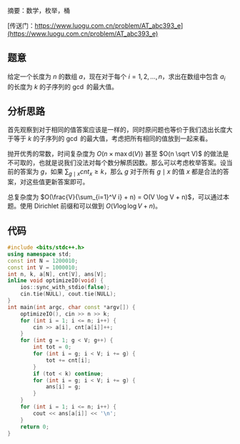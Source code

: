 摘要：数学，枚举，桶

[传送门：https://www.luogu.com.cn/problem/AT_abc393_e](https://www.luogu.com.cn/problem/AT_abc393_e)

## 题意

给定一个长度为 $n$ 的数组 $a$，现在对于每个 $i = 1, 2, \dots, n$，求出在数组中包含 $a_i$ 的长度为 $k$ 的子序列的 $\gcd$ 的最大值。

## 分析思路

首先观察到对于相同的值答案应该是一样的，同时原问题也等价于我们选出长度大于等于 $k$ 的子序列的 $\gcd$ 的最大值，考虑把所有相同的值放到一起来看。

抛开优秀的常数，时间复杂度为 $O(n\times \max \mathrm{d}(V))$ 甚至 $O(n \sqrt V)$ 的做法是不可取的，也就是说我们没法对每个数分解质因数。那么可以考虑枚举答案。设当前的答案为 $g$，如果 $\sum_{g \mid x} cnt_x \ge k$，那么 $g$ 对于所有 $g \mid x$ 的值 $x$ 都是合法的答案，对这些值更新答案即可。

总复杂度为 $O(\frac{V}{\sum_{i=1}^V i} + n) = O(V \log V + n)$，可以通过本题。使用 Dirichlet 前缀和可以做到 $O(V \log \log V + n)$。

## 代码

```cpp
#include <bits/stdc++.h>
using namespace std;
const int N = 1200010;
const int V = 1000010;
int n, k, a[N], cnt[V], ans[V];
inline void optimizeIO(void) {
    ios::sync_with_stdio(false);
    cin.tie(NULL), cout.tie(NULL);
}
int main(int argc, char const *argv[]) {
    optimizeIO(), cin >> n >> k;
    for (int i = 1; i <= n; i++) {
        cin >> a[i], cnt[a[i]]++;
    }
    for (int g = 1; g < V; g++) {
        int tot = 0;
        for (int i = g; i < V; i += g) {
            tot += cnt[i];
        }
        if (tot < k) continue;
        for (int i = g; i < V; i += g) {
            ans[i] = g;
        }
    }
    for (int i = 1; i <= n; i++) {
        cout << ans[a[i]] << '\n';
    }
    return 0;
}

```
